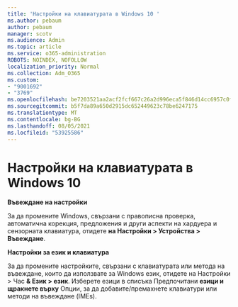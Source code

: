 ```yaml
---
title: 'Настройки на клавиатурата в Windows 10 '
ms.author: pebaum
author: pebaum
manager: scotv
ms.audience: Admin
ms.topic: article
ms.service: o365-administration
ROBOTS: NOINDEX, NOFOLLOW
localization_priority: Normal
ms.collection: Adm_O365
ms.custom:
- "9001692"
- "3769"
ms.openlocfilehash: be7203521aa2acf2fcf667c26a2d996eca5f846d14cc6957c0fde6b82d887aa8
ms.sourcegitcommit: b5f7da89a650d2915dc652449623c78be6247175
ms.translationtype: MT
ms.contentlocale: bg-BG
ms.lasthandoff: 08/05/2021
ms.locfileid: "53925586"
---
```

# <a name="keyboard-settings-in-windows-10"></a>Настройки на клавиатурата в Windows 10

**Въвеждане на настройки**

За да промените Windows, свързани с правописна проверка, автоматична корекция, предложения и други аспекти на хардуера и сензорната клавиатура, отидете **на Настройки > Устройства > Въвеждане**. 

**Настройки за език и клавиатура**

За да промените настройките, свързани с клавиатурата или метода на въвеждане, които да използвате за Windows език, отидете на Настройки > Час **& Език > език**. Изберете езици в списъка Предпочитани **езици и щракнете върху** Опции, за да добавите/премахнете клавиатури или методи на въвеждане (IMEs). 
